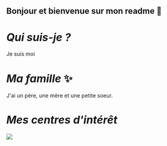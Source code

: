 ## Bonjour et bienvenue sur mon readme 👋
# *Qui suis-je ?*
Je suis moi
# *Ma famille* :sparkles:
J'ai un père, une mère et une petite soeur.     
# *Mes centres d'intérêt*
![](https://storage.googleapis.com/endurance-apps-liip/media/cache/credit-agricole-2021_social_card_panoramic_grid_fs/68306f66eda873774602e79d)



